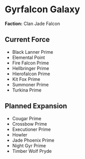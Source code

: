 # Gyrfalcon Galaxy
**Faction:** Clan Jade Falcon
## Current Force
- Black Lanner Prime
- Elemental Point
- Fire Falcon Prime
- Hellbringer Prime
- Hierofalcon Prime
- Kit Fox Prime
- Summoner Prime
- Turkina Prime
## Planned Expansion
- Cougar Prime
- Crossbow Prime
- Executioner Prime
- Howler
- Jade Phoenix Prime
- Night Gyr Prime
- Timber Wolf Pryde
